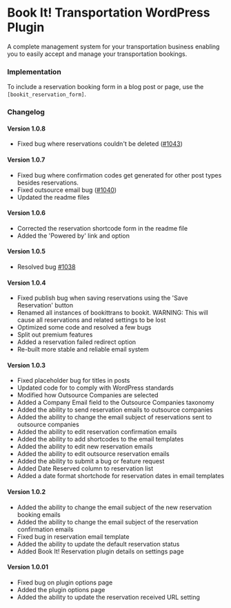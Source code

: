 Book It! Transportation WordPress Plugin
======================

A complete management system for your transportation business enabling you to easily accept and manage your transportation bookings.

<h3>Implementation</h3>

To include a reservation booking form in a blog post or page, use the <code>[bookit_reservation_form]</code>.

<h3>Changelog</h3>

<h4>Version 1.0.8</h4>
<ul>
<li>Fixed bug where reservations couldn't be deleted (<a href="http://www.benmarshall.me/bugs/not-able-to-delete-unwanted-reservations/">#1043</a>)
</ul>

<h4>Version 1.0.7</h4>
<ul>
<li>Fixed bug where confirmation codes get generated for other post types besides reservations.
<li>Fixed outsource email bug (<a href="http://www.benmarshall.me/bugs/outsource-compay-email/">#1040</a>)
<li>Updated the readme files
</ul>

<h4>Version 1.0.6</h4>
<ul>
<li>Corrected the reservation shortcode form in the readme file
<li>Added the 'Powered by' link and option
</ul>

<h4>Version 1.0.5</h4>
<ul>
<li>Resolved bug <a href="http://www.benmarshall.me/bugs/confirmation-id-not-generated/">#1038</a>
</ul>

<h4>Version 1.0.4</h4>
<ul>
<li>Fixed publish bug when saving reservations using the 'Save Reservation' button
<li>Renamed all instances of bookittrans to bookit. WARNING: This will cause all reservations and related settings to be lost
<li>Optimized some code and resolved a few bugs
<li>Split out premium features
<li>Added a reservation failed redirect option
<li>Re-built more stable and reliable email system
</ul>

<h4>Version 1.0.3</h4>
<ul>
<li>Fixed placeholder bug for titles in posts
<li>Updated code for to comply with WordPress standards
<li>Modified how Outsource Companies are selected
<li>Added a Company Email field to the Outsource Companies taxonomy
<li>Added the ability to send reservation emails to outsource companies
<li>Added the ability to change the email subject of reservations sent to outsource companies
<li>Added the ability to edit reservation confirmation emails
<li>Added the ability to add shortcodes to the email templates
<li>Added the ability to edit new reservation emails
<li>Added the ability to edit outsource reservation emails
<li>Added the ability to submit a bug or feature request
<li>Added Date Reserved column to reservation list
<li>Added a date format shortchode for reservation dates in email templates
</ul>

<h4>Version 1.0.2</h4>
<ul>
<li>Added the ability to change the email subject of the new reservation booking emails
<li>Added the ability to change the email subject of the reservation confirmation emails
<li>Fixed bug in reservation email template
<li>Added the ability to update the default reservation status
<li>Added Book It! Reservation plugin details on settings page
</ul>

<h4>Version 1.0.01</h4>
<ul>
<li>Fixed bug on plugin options page
<li>Added the plugin options page
<li>Added the ability to update the reservation received URL setting
</ul>